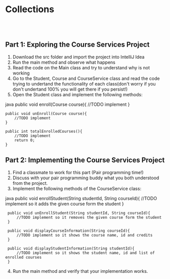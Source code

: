 # Collections

 <br/>
 <br/>
 
 
 ## Part 1: Exploring the Course Services Project
 
 1. Download the src folder and import the project into IntelliJ Idea
 2. Run the main method and observe what happens
 3. Read the code on the Main class and try to understand why is not working
 4. Go to the Student, Course and CourseService class and read the code trying to undertand the functionality of each class(don't worry if you don't undertand 100% you will get there if you persist!)
 5. Open the Student class and implement the following methods:
 
 java
      public void enroll(Course course){
       //TODO implement
    }

    public void unEnroll(Course course){
        //TODO implement
    }

    public int totalEnrolledCourses(){
        //TODO implement
        return 0;
    }
 

 ## Part 2: Implementing the Course Services Project
 1. Find a classmate to work for this part (Pair programming time!)
 2. Discuss with your pair programming buddy what you both understood from the project.
 3. Implement the following methods of the CourseService class:
 
  java
     public void enrollStudent(String studentId, String courseId){
         //TODO implement so it adds the given course form the student
     }

     public void unEnrollStudent(String studentId, String courseId){
         //TODO implement so it removes the given course form the student
     }

     public void displayCourseInformation(String courseId){
         //TODO implement so it shows the course name, id and credits
     }

     public void displayStudentInformation(String studentId){
         //TODO implement so it shows the student name, id and list of enrolled courses
     }
  
4. Run the main method and verify that your implementation works.
